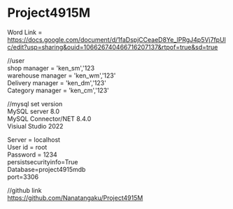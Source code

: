 # Project4915M

Word Link = https://docs.google.com/document/d/1faDspjCCeaeD8Ye_lPRgJ4p5Vj7fpUlc/edit?usp=sharing&ouid=106626740466716207137&rtpof=true&sd=true </br>

//user </br>
shop manager = 'ken_sm','123 </br>
warehouse manager = 'ken_wm','123' </br>
Delivery manager = 'ken_dm','123' </br>
Category manager = 'ken_cm','123' </br>

//mysql set version  </br>
MySQL server 8.0 </br>
MySQL Connector/NET 8.4.0 </br>
Visiual Studio 2022  </br>

Server = localhost </br>
User id = root </br>
Password = 1234 </br>
persistsecurityinfo=True </br>
Database=project4915mdb </br>
port=3306 </br>

//github link  </br>
https://github.com/Nanatangaku/Project4915M </br>
